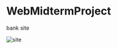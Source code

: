 # WebMidtermProject
bank site

![site](https://github.com/SeFo19/WebMidtermProject/assets/71268518/0b0ae364-f4b7-4ae6-86ab-cd0f11a3d414)

